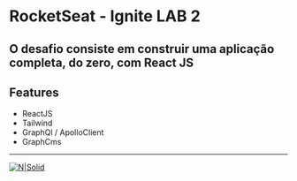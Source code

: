 # RocketSeat - Ignite LAB 2

## O desafio consiste em construir uma aplicação completa, do zero, com React JS

## Features

- ReactJS
- Tailwind
- GraphQl / ApolloClient
- GraphCms

---

[![N|Solid](https://www.rocketseat.com.br/assets/logos/rocketseat.svg)]()
